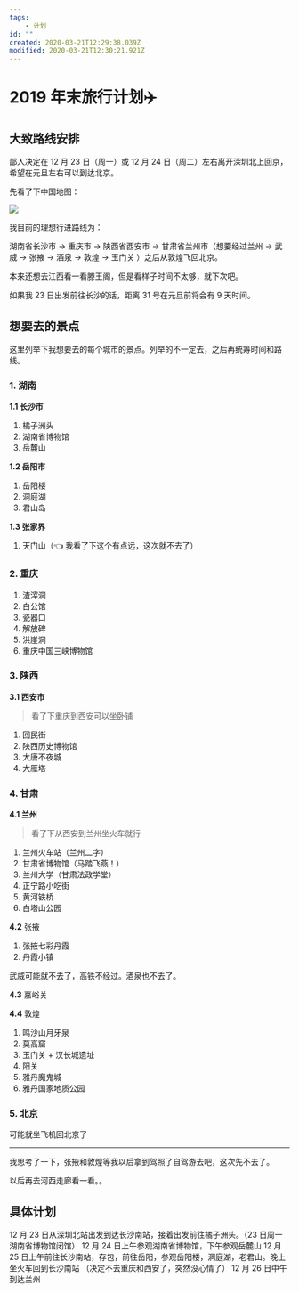 ```yaml
---
tags:
    - 计划
id: ""
created: 2020-03-21T12:29:38.039Z
modified: 2020-03-21T12:30:21.921Z
---
```

# 2019 年末旅行计划:airplane:

## 大致路线安排

鄙人决定在 12 月 23 日（周一）或 12 月 24 日（周二）左右离开深圳北上回京，希望在元旦左右可以到达北京。

先看了下中国地图：

![](https://gss0.baidu.com/7Po3dSag_xI4khGko9WTAnF6hhy/zhidao/pic/item/f3d3572c11dfa9ec2d5a1f8064d0f703918fc135.jpg) 

我目前的理想行进路线为：

湖南省长沙市 $\rightarrow$ 重庆市 $\rightarrow$ 陕西省西安市 $\rightarrow$ 甘肃省兰州市（想要经过兰州 $\rightarrow$ 武威 $\rightarrow$ 张掖 $\rightarrow$ 酒泉 $\rightarrow$ 敦煌 $\rightarrow$ 玉门关 ）之后从敦煌飞回北京。  

本来还想去江西看一看滕王阁，但是看样子时间不太够，就下次吧。    

如果我 23 日出发前往长沙的话，距离 31 号在元旦前将会有 9 天时间。  

## 想要去的景点

这里列举下我想要去的每个城市的景点。列举的不一定去，之后再统筹时间和路线。

### 1. 湖南

**1.1 长沙市**

1. 橘子洲头
2. 湖南省博物馆
3. 岳麓山

**1.2 岳阳市**

1. 岳阳楼
2. 洞庭湖
3. 君山岛


**1.3 张家界**

1. 天门山（:point_left: 我看了下这个有点远，这次就不去了）


### 2. 重庆

1. 渣滓洞
2. 白公馆
3. 瓷器口
4. 解放碑
5. 洪崖洞
6. 重庆中国三峡博物馆

### 3. 陕西

**3.1 西安市**

> 看了下重庆到西安可以坐卧铺

1. 回民街
2. 陕西历史博物馆
3. 大唐不夜城
4. 大雁塔

### 4. 甘肃

**4.1 兰州**

> 看了下从西安到兰州坐火车就行

1. 兰州火车站（兰州二字）
2. 甘肃省博物馆（马踏飞燕！）
3. 兰州大学（甘肃法政学堂）
4. 正宁路小吃街
5. 黄河铁桥
6. 白塔山公园

**4.2** 张掖

1. 张掖七彩丹霞
2. 丹霞小镇

武威可能就不去了，高铁不经过。酒泉也不去了。

**4.3** 嘉峪关

**4.4** 敦煌

1. 鸣沙山月牙泉
2. 莫高窟
3. 玉门关 + 汉长城遗址
4. 阳关
5. 雅丹魔鬼城
6. 雅丹国家地质公园


### 5. 北京

可能就坐飞机回北京了



----

我思考了一下，张掖和敦煌等我以后拿到驾照了自驾游去吧，这次先不去了。

以后再去河西走廊看一看。。

## 具体计划

12 月 23 日从深圳北站出发到达长沙南站，接着出发前往橘子洲头。（23 日周一湖南省博物馆闭馆）
12 月 24 日上午参观湖南省博物馆，下午参观岳麓山
12 月 25 日上午前往长沙南站，存包，前往岳阳，参观岳阳楼，洞庭湖，老君山。晚上坐火车回到长沙南站
（决定不去重庆和西安了，突然没心情了）
12 月 26 日中午到达兰州